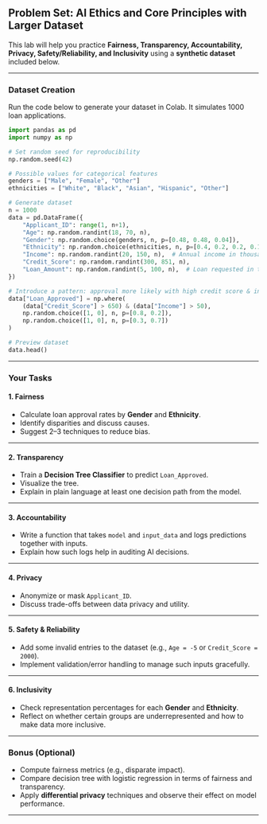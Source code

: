 ## **Problem Set: AI Ethics and Core Principles with Larger Dataset**

This lab will help you practice **Fairness, Transparency, Accountability, Privacy, Safety/Reliability, and Inclusivity** using a **synthetic dataset** included below.

***

### **Dataset Creation**

Run the code below to generate your dataset in Colab. It simulates 1000 loan applications.

```python
import pandas as pd
import numpy as np

# Set random seed for reproducibility
np.random.seed(42)

# Possible values for categorical features
genders = ["Male", "Female", "Other"]
ethnicities = ["White", "Black", "Asian", "Hispanic", "Other"]

# Generate dataset
n = 1000
data = pd.DataFrame({
    "Applicant_ID": range(1, n+1),
    "Age": np.random.randint(18, 70, n),
    "Gender": np.random.choice(genders, n, p=[0.48, 0.48, 0.04]),
    "Ethnicity": np.random.choice(ethnicities, n, p=[0.4, 0.2, 0.2, 0.15, 0.05]),
    "Income": np.random.randint(20, 150, n),  # Annual income in thousands
    "Credit_Score": np.random.randint(300, 851, n),
    "Loan_Amount": np.random.randint(5, 100, n),  # Loan requested in thousands
})

# Introduce a pattern: approval more likely with high credit score & income
data["Loan_Approved"] = np.where(
    (data["Credit_Score"] > 650) & (data["Income"] > 50), 
    np.random.choice([1, 0], n, p=[0.8, 0.2]),
    np.random.choice([1, 0], n, p=[0.3, 0.7])
)

# Preview dataset
data.head()
```


***

### **Your Tasks**

#### **1. Fairness**

- Calculate loan approval rates by **Gender** and **Ethnicity**.
- Identify disparities and discuss causes.
- Suggest 2–3 techniques to reduce bias.

***

#### **2. Transparency**

- Train a **Decision Tree Classifier** to predict `Loan_Approved`.
- Visualize the tree.
- Explain in plain language at least one decision path from the model.

***

#### **3. Accountability**

- Write a function that takes `model` and `input_data` and logs predictions together with inputs.
- Explain how such logs help in auditing AI decisions.

***

#### **4. Privacy**

- Anonymize or mask `Applicant_ID`.
- Discuss trade-offs between data privacy and utility.

***

#### **5. Safety \& Reliability**

- Add some invalid entries to the dataset (e.g., `Age = -5` or `Credit_Score = 2000`).
- Implement validation/error handling to manage such inputs gracefully.

***

#### **6. Inclusivity**

- Check representation percentages for each **Gender** and **Ethnicity**.
- Reflect on whether certain groups are underrepresented and how to make data more inclusive.

***

### **Bonus (Optional)**

- Compute fairness metrics (e.g., disparate impact).
- Compare decision tree with logistic regression in terms of fairness and transparency.
- Apply **differential privacy** techniques and observe their effect on model performance.

***
